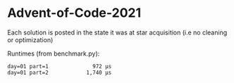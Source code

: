 # Advent-of-Code-2021

Each solution is posted in the state it was at star acquisition (i.e no cleaning or optimization)

Runtimes (from benchmark.py):
```
day=01 part=1              972 µs
day=01 part=2            1,740 µs
```
